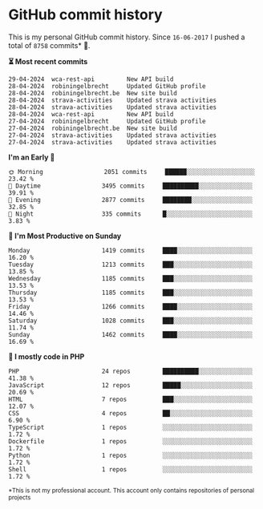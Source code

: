 # GitHub commit history
This is my personal GitHub commit history. Since <!--START_SECTION:first-commit-date-->`16-06-2017`<!--END_SECTION:first-commit-date--> I pushed a total of <!--START_SECTION:total-commit-count-->`8758`<!--END_SECTION:total-commit-count--> commits* 🎉.

<!--START_SECTION:most-recent-commits-->
**⏳ Most recent commits**
                                        
```text
29-04-2024  wca-rest-api         New API build
28-04-2024  robiningelbrecht     Updated GitHub profile
28-04-2024  robiningelbrecht.be  New site build
28-04-2024  strava-activities    Updated strava activities
28-04-2024  strava-activities    Updated strava activities
28-04-2024  wca-rest-api         New API build
27-04-2024  robiningelbrecht     Updated GitHub profile
27-04-2024  robiningelbrecht.be  New site build
27-04-2024  strava-activities    Updated strava activities
27-04-2024  strava-activities    Updated strava activities
```
<!--END_SECTION:most-recent-commits-->  

<!--START_SECTION:commits-per-day-time-->
**I&#039;m an Early 🐤**

```text
🌞 Morning                 2051 commits     ██████░░░░░░░░░░░░░░░░░░░   23.42 %
🌆 Daytime                 3495 commits     ██████████░░░░░░░░░░░░░░░   39.91 %
🌃 Evening                 2877 commits     ████████░░░░░░░░░░░░░░░░░   32.85 %
🌙 Night                   335 commits      █░░░░░░░░░░░░░░░░░░░░░░░░   3.83 %
```
<!--END_SECTION:commits-per-day-time-->  

<!--START_SECTION:commits-per-weekday-->
**📅 I&#039;m Most Productive on Sunday**

```text
Monday                    1419 commits     ████░░░░░░░░░░░░░░░░░░░░░   16.20 %
Tuesday                   1213 commits     ███░░░░░░░░░░░░░░░░░░░░░░   13.85 %
Wednesday                 1185 commits     ███░░░░░░░░░░░░░░░░░░░░░░   13.53 %
Thursday                  1185 commits     ███░░░░░░░░░░░░░░░░░░░░░░   13.53 %
Friday                    1266 commits     ████░░░░░░░░░░░░░░░░░░░░░   14.46 %
Saturday                  1028 commits     ███░░░░░░░░░░░░░░░░░░░░░░   11.74 %
Sunday                    1462 commits     ████░░░░░░░░░░░░░░░░░░░░░   16.69 %
```
<!--END_SECTION:commits-per-weekday-->  

<!--START_SECTION:repos-per-language-->
**💬 I mostly code in PHP**

```text
PHP                       24 repos         ██████████░░░░░░░░░░░░░░░   41.38 %
JavaScript                12 repos         █████░░░░░░░░░░░░░░░░░░░░   20.69 %
HTML                      7 repos          ███░░░░░░░░░░░░░░░░░░░░░░   12.07 %
CSS                       4 repos          ██░░░░░░░░░░░░░░░░░░░░░░░   6.90 %
TypeScript                1 repos          ░░░░░░░░░░░░░░░░░░░░░░░░░   1.72 %
Dockerfile                1 repos          ░░░░░░░░░░░░░░░░░░░░░░░░░   1.72 %
Python                    1 repos          ░░░░░░░░░░░░░░░░░░░░░░░░░   1.72 %
Shell                     1 repos          ░░░░░░░░░░░░░░░░░░░░░░░░░   1.72 %
```
<!--END_SECTION:repos-per-language-->  

<sub>*This is not my professional account. This account only contains repositories of personal projects</sub>
